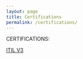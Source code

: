 ```yaml
---
layout: page
title: Certifications
permalink: /certifications/
---
```


CERTIFICATIONS:

[ITIL V3](https://personalstorage12334.s3.us-west-2.amazonaws.com/PersonalCerts/e-cert.pdf)
